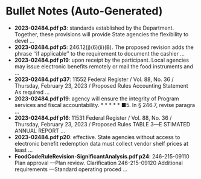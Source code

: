 # Bullet Notes (Auto-Generated)

- **2023-02484.pdf p3**: standards established by the Department. Together, these provisions will provide State agencies the flexibility to devel …
- **2023-02484.pdf p5**: 246.12(j)(6)(ii)(B). The proposed revision adds the phrase ‘‘if applicable’’ to the requirement to document the cashier …
- **2023-02484.pdf p19**: upon receipt by the participant. Local agencies may issue electronic benefits remotely or mail the food instruments and …
- **2023-02484.pdf p37**: 11552 Federal Register / Vol. 88, No. 36 / Thursday, February 23, 2023 / Proposed Rules Accounting Statement As required …
- **2023-02484.pdf p19**: agency will ensure the integrity of Program services and fiscal accountability. * * * * * ■5. In § 246.7, revise paragra …
- **2023-02484.pdf p16**: 11531 Federal Register / Vol. 88, No. 36 / Thursday, February 23, 2023 / Proposed Rules TABLE 3—E STIMATED ANNUAL REPORT …
- **2023-02484.pdf p20**: effective. State agencies without access to electronic benefit redemption data must collect vendor shelf prices at least …
- **FoodCodeRuleRevision-SignificantAnalysis.pdf p24**: 246-215-09110 Plan approval —Plan review. Clarification 246-215-09120 Additional requirements —Standard operating proced …
